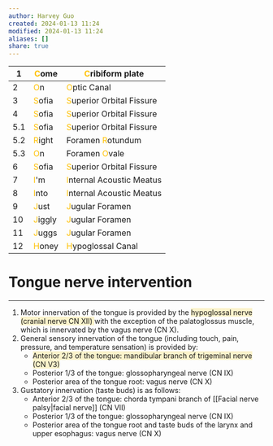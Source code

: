```yaml
---
author: Harvey Guo
created: 2024-01-13 11:24
modified: 2024-01-13 11:24
aliases: []
share: true
---
```

| 1   | <font color="#ffc000">C</font>ome   | <font color="#ffc000">C</font>ribiform plate          |
|-----|--------|--------------------------|
| 2   | <font color="#ffc000">O</font>n     | <font color="#ffc000">O</font>ptic Canal              |
| 3   | <font color="#ffc000">S</font>ofia  | <font color="#ffc000">S</font>uperior Orbital Fissure |
| 4   | <font color="#ffc000">S</font>ofia  | <font color="#ffc000">S</font>uperior Orbital Fissure |
| 5.1 | <font color="#ffc000">S</font>ofia  | <font color="#ffc000">S</font>uperior Orbital Fissure |
| 5.2 | <font color="#ffc000">R</font>ight  | Foramen <font color="#ffc000">R</font>otundum         |
| 5.3 | <font color="#ffc000">O</font>n     | Foramen <font color="#ffc000">O</font>vale            |
| 6   | <font color="#ffc000">S</font>ofia  | <font color="#ffc000">S</font>uperior Orbital Fissure |
| 7   | <font color="#ffc000">I</font>'m    | <font color="#ffc000">I</font>nternal Acoustic Meatus |
| 8   | <font color="#ffc000">I</font>nto   | <font color="#ffc000">I</font>nternal Acoustic Meatus |
| 9   | <font color="#ffc000">J</font>ust   | <font color="#ffc000">J</font>ugular Foramen          |
| 10  | <font color="#ffc000">J</font>iggly | <font color="#ffc000">J</font>ugular Foramen          |
| 11  | <font color="#ffc000">J</font>uggs  | <font color="#ffc000">J</font>ugular Foramen          |
| 12  | <font color="#ffc000">H</font>oney  | <font color="#ffc000">H</font>ypoglossal Canal        |

# Tongue nerve intervention
---
1. Motor innervation of the tongue is provided by the <span style="background:rgba(240, 200, 0, 0.2)">hypoglossal nerve (cranial nerve CN XII) </span>with the exception of the palatoglossus muscle, which is innervated by the vagus nerve (CN X).
2. General sensory innervation of the tongue (including touch, pain, pressure, and temperature sensation) is provided by:
	- <span style="background:rgba(240, 200, 0, 0.2)">Anterior 2/3 of the tongue: mandibular branch of trigeminal nerve (CN V3)</span>
	- Posterior 1/3 of the tongue: glossopharyngeal nerve (CN IX)
	- Posterior area of the tongue root: vagus nerve (CN X)
3. Gustatory innervation (taste buds) is as follows:
	- Anterior 2/3 of the tongue: chorda tympani branch of [[Facial nerve palsy|facial nerve]] (CN VII)
	- Posterior 1/3 of the tongue: glossopharyngeal nerve (CN IX)
	- Posterior area of the tongue root and taste buds of the larynx and upper esophagus: vagus nerve (CN X)